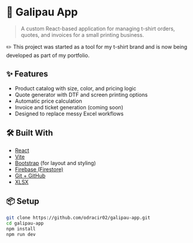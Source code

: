 # 🐸 Galipau App

> A custom React-based application for managing t-shirt orders, quotes, and invoices for a small printing business.

✏️ This project was started as a tool for my t-shirt brand and is now being developed as part of my portfolio.

## ✨ Features

- Product catalog with size, color, and pricing logic
- Quote generator with DTF and screen printing options
- Automatic price calculation
- Invoice and ticket generation (coming soon)
- Designed to replace messy Excel workflows

## 🛠️ Built With

- [React](https://reactjs.org/)
- [Vite](https://vitejs.dev/)
- [Bootstrap](https://getbootstrap.com/) (for layout and styling)
- [Firebase (Firestore)](https://firebase.google.com/)
- [Git + GitHub](https://github.com/odracir02/galipau-app)
- [XLSX](https://www.npmjs.com/package/xlsx)

## 📦 Setup

```bash
git clone https://github.com/odracir02/galipau-app.git
cd galipau-app
npm install
npm run dev